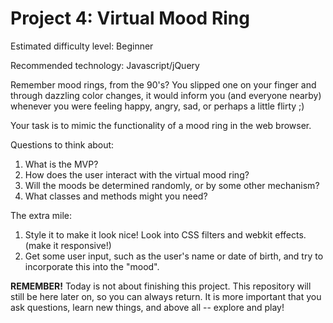 # Project 4: Virtual Mood Ring

Estimated difficulty level: Beginner

Recommended technology: Javascript/jQuery

Remember mood rings, from the 90's? You slipped one on your finger and through dazzling color changes, it would inform you (and everyone nearby) whenever you were feeling happy, angry, sad, or perhaps a little flirty ;)

Your task is to mimic the functionality of a mood ring in the web browser.

Questions to think about:

1. What is the MVP?
2. How does the user interact with the virtual mood ring?
3. Will the moods be determined randomly, or by some other mechanism?
4. What classes and methods might you need?

The extra mile:

1. Style it to make it look nice! Look into CSS filters and webkit effects. (make it responsive!)
2. Get some user input, such as the user's name or date of birth, and try to incorporate this into the "mood".

**REMEMBER!** Today is not about finishing this project. This repository will still be here later on, so you can always return. It is more important that you ask questions, learn new things, and above all -- explore and play!
